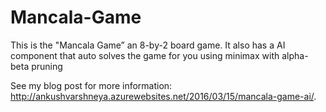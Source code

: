 # Mancala-Game
This is the "Mancala Game” an 8-by-2 board game.
It also has a AI component that auto solves the game for you using minimax with alpha-beta pruning

See my blog post for more information: http://ankushvarshneya.azurewebsites.net/2016/03/15/mancala-game-ai/.
